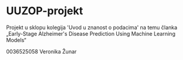 # UUZOP-projekt
Projekt u sklopu kolegija 'Uvod u znanost o podacima' na temu članka „Early-Stage Alzheimer's Disease Prediction Using Machine Learning Models“

0036525058
Veronika Žunar
